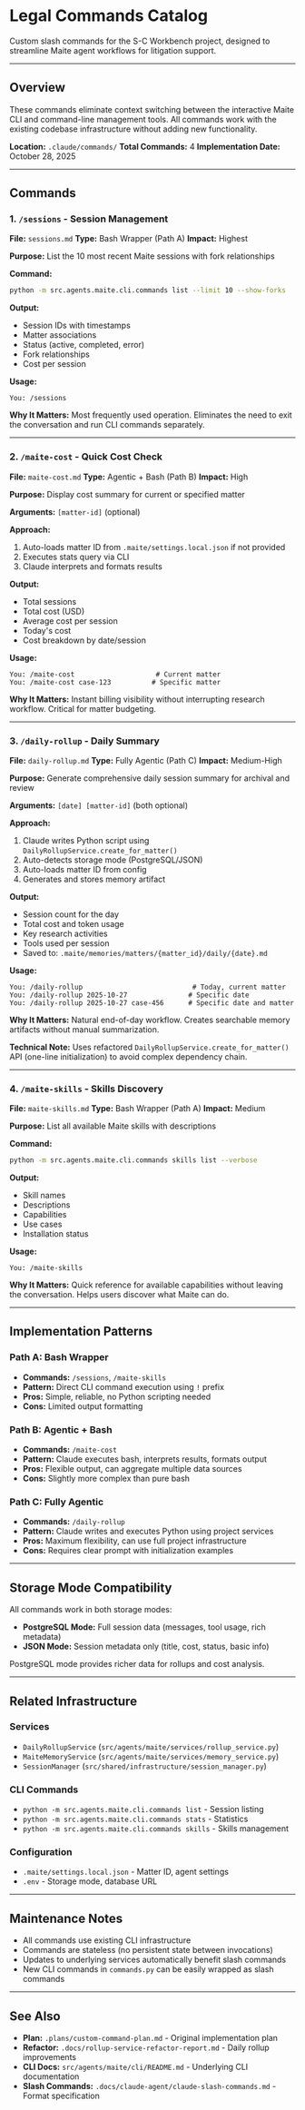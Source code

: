# Legal Commands Catalog

Custom slash commands for the S-C Workbench project, designed to streamline Maite agent workflows for litigation support.

---

## Overview

These commands eliminate context switching between the interactive Maite CLI and command-line management tools. All commands work with the existing codebase infrastructure without adding new functionality.

**Location:** `.claude/commands/`
**Total Commands:** 4
**Implementation Date:** October 28, 2025

---

## Commands

### 1. `/sessions` - Session Management

**File:** `sessions.md`
**Type:** Bash Wrapper (Path A)
**Impact:** Highest

**Purpose:** List the 10 most recent Maite sessions with fork relationships

**Command:**

```bash
python -m src.agents.maite.cli.commands list --limit 10 --show-forks
```

**Output:**

- Session IDs with timestamps
- Matter associations
- Status (active, completed, error)
- Fork relationships
- Cost per session

**Usage:**

```
You: /sessions
```

**Why It Matters:** Most frequently used operation. Eliminates the need to exit the conversation and run CLI commands separately.

---

### 2. `/maite-cost` - Quick Cost Check

**File:** `maite-cost.md`
**Type:** Agentic + Bash (Path B)
**Impact:** High

**Purpose:** Display cost summary for current or specified matter

**Arguments:** `[matter-id]` (optional)

**Approach:**

1. Auto-loads matter ID from `.maite/settings.local.json` if not provided
2. Executes stats query via CLI
3. Claude interprets and formats results

**Output:**

- Total sessions
- Total cost (USD)
- Average cost per session
- Today's cost
- Cost breakdown by date/session

**Usage:**

```
You: /maite-cost                    # Current matter
You: /maite-cost case-123          # Specific matter
```

**Why It Matters:** Instant billing visibility without interrupting research workflow. Critical for matter budgeting.

---

### 3. `/daily-rollup` - Daily Summary

**File:** `daily-rollup.md`
**Type:** Fully Agentic (Path C)
**Impact:** Medium-High

**Purpose:** Generate comprehensive daily session summary for archival and review

**Arguments:** `[date] [matter-id]` (both optional)

**Approach:**

1. Claude writes Python script using `DailyRollupService.create_for_matter()`
2. Auto-detects storage mode (PostgreSQL/JSON)
3. Auto-loads matter ID from config
4. Generates and stores memory artifact

**Output:**

- Session count for the day
- Total cost and token usage
- Key research activities
- Tools used per session
- Saved to: `.maite/memories/matters/{matter_id}/daily/{date}.md`

**Usage:**

```
You: /daily-rollup                           # Today, current matter
You: /daily-rollup 2025-10-27               # Specific date
You: /daily-rollup 2025-10-27 case-456      # Specific date and matter
```

**Why It Matters:** Natural end-of-day workflow. Creates searchable memory artifacts without manual summarization.

**Technical Note:** Uses refactored `DailyRollupService.create_for_matter()` API (one-line initialization) to avoid complex dependency chain.

---

### 4. `/maite-skills` - Skills Discovery

**File:** `maite-skills.md`
**Type:** Bash Wrapper (Path A)
**Impact:** Medium

**Purpose:** List all available Maite skills with descriptions

**Command:**

```bash
python -m src.agents.maite.cli.commands skills list --verbose
```

**Output:**

- Skill names
- Descriptions
- Capabilities
- Use cases
- Installation status

**Usage:**

```
You: /maite-skills
```

**Why It Matters:** Quick reference for available capabilities without leaving the conversation. Helps users discover what Maite can do.

---

## Implementation Patterns

### Path A: Bash Wrapper

- **Commands:** `/sessions`, `/maite-skills`
- **Pattern:** Direct CLI command execution using `!` prefix
- **Pros:** Simple, reliable, no Python scripting needed
- **Cons:** Limited output formatting

### Path B: Agentic + Bash

- **Commands:** `/maite-cost`
- **Pattern:** Claude executes bash, interprets results, formats output
- **Pros:** Flexible output, can aggregate multiple data sources
- **Cons:** Slightly more complex than pure bash

### Path C: Fully Agentic

- **Commands:** `/daily-rollup`
- **Pattern:** Claude writes and executes Python using project services
- **Pros:** Maximum flexibility, can use full project infrastructure
- **Cons:** Requires clear prompt with initialization examples

---

## Storage Mode Compatibility

All commands work in both storage modes:

- **PostgreSQL Mode:** Full session data (messages, tool usage, rich metadata)
- **JSON Mode:** Session metadata only (title, cost, status, basic info)

PostgreSQL mode provides richer data for rollups and cost analysis.

---

## Related Infrastructure

### Services

- `DailyRollupService` (`src/agents/maite/services/rollup_service.py`)
- `MaiteMemoryService` (`src/agents/maite/services/memory_service.py`)
- `SessionManager` (`src/shared/infrastructure/session_manager.py`)

### CLI Commands

- `python -m src.agents.maite.cli.commands list` - Session listing
- `python -m src.agents.maite.cli.commands stats` - Statistics
- `python -m src.agents.maite.cli.commands skills` - Skills management

### Configuration

- `.maite/settings.local.json` - Matter ID, agent settings
- `.env` - Storage mode, database URL

---

## Maintenance Notes

- All commands use existing CLI infrastructure
- Commands are stateless (no persistent state between invocations)
- Updates to underlying services automatically benefit slash commands
- New CLI commands in `commands.py` can be easily wrapped as slash commands

---

## See Also

- **Plan:** `.plans/custom-command-plan.md` - Original implementation plan
- **Refactor:** `.docs/rollup-service-refactor-report.md` - Daily rollup improvements
- **CLI Docs:** `src/agents/maite/cli/README.md` - Underlying CLI documentation
- **Slash Commands:** `.docs/claude-agent/claude-slash-commands.md` - Format specification

